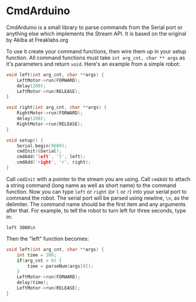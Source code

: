 # CmdArduino

CmdArduino is a small library to parse commands from the Serial port or anything else which implements the Stream API.  It is based on the original by Akiba at Freaklabs.org

To use it create your command functions, then wire them up in your setup function. All command functions must take `int arg_cnt, char ** args` as it's parameters and return `void`. Here's an example from a simple robot:

```cpp
void left(int arg_cnt, char **args) {
    LeftMotor->run(FORWARD);
    delay(200);
    LeftMotor->run(RELEASE);
}

void right(int arg_cnt, char **args) {
    RightMotor->run(FORWARD);
    delay(200);
    RightMotor->run(RELEASE);
}

void setup() {
    Serial.begin(9600);
    cmdInit(&Serial);
    cmdAdd('left', 'l', left);
    cmdAdd('right', 'r', right);
}
```

Call `cmdInit` with a pointer to the stream you are using. Call `cmdAdd` to attach a string command (long name as well as short name) to the command function.  Now you can type `left` or `right` (or `l` or `r`) into your serial port to command the robot.  The serial port will be parsed using newline, `\n`, as the delimiter. The command name should be the first item and any arguments after that.  For example, to tell the robot to turn left for three seconds, type in:

```
left 3000\n
```

Then the "left" function becomes:

```cpp
void left(int arg_cnt, char **args) {
    int time = 200;
    if(arg_cnt > 0) {
        time = parseNum(args[0]);
    }
    LeftMotor->run(FORWARD);
    delay(time);
    LeftMotor->run(RELEASE);
}
```
